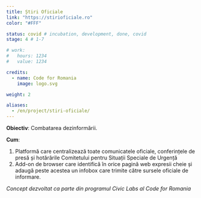 ```yaml
---
title: Știri Oficiale
link: "https://stirioficiale.ro"
color: "#FFF"

status: covid # incubation, development, done, covid
stage: 4 # 1-7

# work:
#   hours: 1234
#   value: 1234

credits:
  - name: Code for Romania
    image: logo.svg

weight: 2

aliases:
  - /en/project/stiri-oficiale/
---
```


**Obiectiv**: Combatarea dezinformării.

**Cum**:

1. Platformă care centralizează toate comunicatele oficiale, conferințele de presă și hotărârile Comitetului pentru Situații Speciale de Urgență
2. Add-on de browser care identifică în orice pagină web expresii cheie și adaugă peste acestea un infobox care trimite către sursele oficiale de informare. 

*Concept dezvoltat ca parte din programul Civic Labs al Code for Romania*